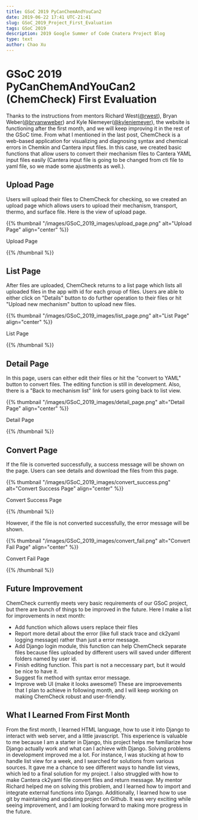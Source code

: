 ```yaml
---
title: GSoC 2019 PyCanChemAndYouCan2
date: 2019-06-22 17:41 UTC-21:41
slug: GSoC_2019_Project_First_Evaluation
tags: GSoC 2019
description: 2019 Google Summer of Code Cnatera Project Blog
type: text
author: Chao Xu
---
```


# GSoC 2019 PyCanChemAndYouCan2 (ChemCheck) First Evaluation

Thanks to the instructions from mentors Richard West([@rwest](https://github.com/rwest)), 
Bryan Weber([@bryanwweber](https://github.com/bryanwweber)) and Kyle Niemeyer([@kyleniemeyer](https://github.com/kyleniemeyer)), the website
is functioning after the first month, and we will keep improving it in the rest of the GSoC time. From what I mentioned in the last post, ChemCheck is a
web-based application for visualizing and diagnosing syntax and chemical errors in Chemkin and Cantera input files. In this case, we created basic 
functions that allow users to convert their mechanism files to Cantera YAML input files easily (Cantera input file is going to be changed
from cti file to yaml file, so we made some ajustments as well.).

## Upload Page

Users will upload their files to ChemCheck for checking, so we created an upload page which allows users to upload their mechanism, transport,
thermo, and surface file. Here is the view of upload page.

{{% thumbnail "/images/GSoC_2019_images/upload_page.png" alt="Upload Page" align="center" %}}

Upload Page

{{% /thumbnail %}}

## List Page

  After files are uploaded, ChemCheck returns to a list page which lists all uploaded files in the app with id for each group of files.
Users are able to either click on "Details" button to do further operation to their files or hit "Upload new mechanism" button to upload new files.

{{% thumbnail "/images/GSoC_2019_images/list_page.png" alt="List Page" align="center" %}}

List Page

{{% /thumbnail %}}
 
## Detail Page
 
In this page, users can either edit their files or hit the "convert to YAML" button to convert files. The editing function is still in development.
Also, there is a "Back to mechanism list" link for users going back to list view.

{{% thumbnail "/images/GSoC_2019_images/detail_page.png" alt="Detail Page" align="center" %}}

Detail Page

{{% /thumbnail %}}

## Convert Page
 
  If the file is converted successfully, a success message will be shown on the page.
Users can see details and download the files from this page.

{{% thumbnail "/images/GSoC_2019_images/convert_success.png" alt="Convert Success Page" align="center" %}}

Convert Success Page

{{% /thumbnail %}}

However, if the file is not converted successfully, the error message will be shown.

{{% thumbnail "/images/GSoC_2019_images/convert_fail.png" alt="Convert Fail Page" align="center" %}}

Convert Fail Page

{{% /thumbnail %}}

## Future Improvement 

ChemCheck currently meets very basic requirements of our GSoC project, but there are bunch of things to be improved in the future.
Here I make a list for improvements in next month:

- Add function which allows users replace their files 
- Report more detail about the error (like full stack trace and ck2yaml logging message) rather than just a error message.
- Add Django login module, this function can help ChemCheck separate files because files uploaded by different users will saved under different
folders named by user id. 
- Finish editing function. This part is not a neccessary part, but it would be nice to have it.
- Suggest fix method with syntax error message.
- Improve web UI (make it looks awesome!)
These are improevements that I plan to achieve in following month, and I will keep working on making ChemCheck robust and user-friendly.

## What I Learned From First Month

From the first month, I learned HTML language, how to use it into Django to interact with web server, and a little javascript. This experience is valuable to me
because I am a starter in Django, this project helps me familiarize how Django actually work and what can I achieve with Django.
Solving problems in development improved me a lot. For instance, I was stucking at how to handle list view for a week, and I searched for solutions from various
sources. It gave me a chance to see different ways to handle list views, which led to a final solution for my project.
I also struggled with how to make Cantera ck2yaml file convert files and return message. My mentor Richard helped me on solving this problem, and I learned how to
import and integrate external functions into Django. Additionally, I learned how to use git by maintaining and updating project on Github.
It was very exciting while seeing improvement, and I am looking forward to making more progress in the future.
